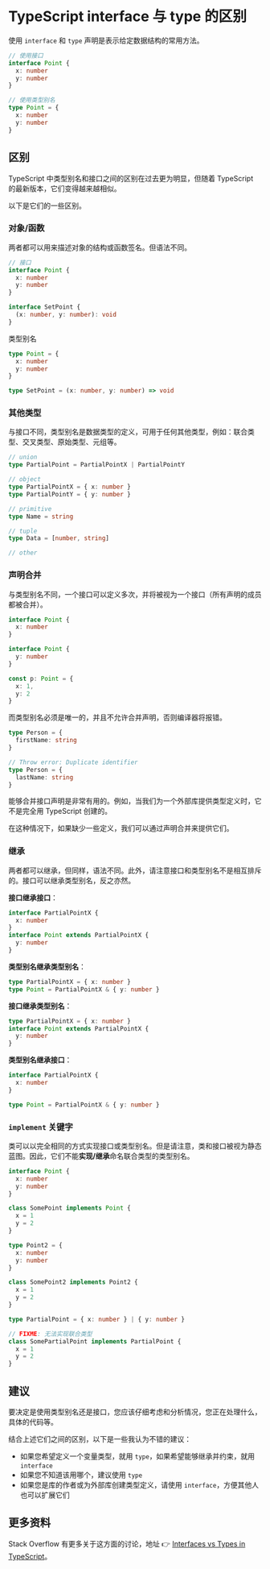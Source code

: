 # TypeScript interface 与 type 的区别

使用 `interface` 和 `type` 声明是表示给定数据结构的常用方法。

```ts
// 使用接口
interface Point {
  x: number
  y: number
}

// 使用类型别名
type Point = {
  x: number
  y: number
}
```

## 区别

TypeScript 中类型别名和接口之间的区别在过去更为明显，但随着 TypeScript 的最新版本，它们变得越来越相似。

以下是它们的一些区别。

### 对象/函数

两者都可以用来描述对象的结构或函数签名。但语法不同。

```ts
// 接口
interface Point {
  x: number
  y: number
}

interface SetPoint {
  (x: number, y: number): void
}
```

类型别名

```ts
type Point = {
  x: number
  y: number
}

type SetPoint = (x: number, y: number) => void
```

### 其他类型

与接口不同，类型别名是数据类型的定义，可用于任何其他类型，例如：联合类型、交叉类型、原始类型、元组等。

```ts
// union
type PartialPoint = PartialPointX | PartialPointY

// object
type PartialPointX = { x: number }
type PartialPointY = { y: number }

// primitive
type Name = string

// tuple
type Data = [number, string]

// other
```

### 声明合并

与类型别名不同，一个接口可以定义多次，并将被视为一个接口（所有声明的成员都被合并）。

```ts
interface Point {
  x: number
}

interface Point {
  y: number
}

const p: Point = {
  x: 1,
  y: 2
}
```

而类型别名必须是唯一的，并且不允许合并声明，否则编译器将报错。

```ts
type Person = {
  firstName: string
}

// Throw error: Duplicate identifier
type Person = {
  lastName: string
}
```

能够合并接口声明是非常有用的。例如，当我们为一个外部库提供类型定义时，它不是完全用 TypeScript 创建的。

在这种情况下，如果缺少一些定义，我们可以通过声明合并来提供它们。

### 继承

两者都可以继承，但同样，语法不同。此外，请注意接口和类型别名不是相互排斥的。接口可以继承类型别名，反之亦然。

**接口继承接口**：

```ts
interface PartialPointX {
  x: number
}
interface Point extends PartialPointX {
  y: number
}
```

**类型别名继承类型别名**：

```ts
type PartialPointX = { x: number }
type Point = PartialPointX & { y: number }
```

**接口继承类型别名**：

```ts
type PartialPointX = { x: number }
interface Point extends PartialPointX {
  y: number
}
```

**类型别名继承接口**：

```ts
interface PartialPointX {
  x: number
}

type Point = PartialPointX & { y: number }
```

### `implement` 关键字

类可以以完全相同的方式实现接口或类型别名。但是请注意，类和接口被视为静态蓝图。因此，它们不能**实现/继承**命名联合类型的类型别名。

```ts
interface Point {
  x: number
  y: number
}

class SomePoint implements Point {
  x = 1
  y = 2
}

type Point2 = {
  x: number
  y: number
}

class SomePoint2 implements Point2 {
  x = 1
  y = 2
}

type PartialPoint = { x: number } | { y: number }

// FIXME: 无法实现联合类型
class SomePartialPoint implements PartialPoint {
  x = 1
  y = 2
}
```

## 建议

要决定是使用类型别名还是接口，您应该仔细考虑和分析情况，您正在处理什么，具体的代码等。

结合上述它们之间的区别，以下是一些我认为不错的建议：

- 如果您希望定义一个变量类型，就用 `type`，如果希望能够继承并约束，就用 `interface`
- 如果您不知道该用哪个，建议使用 `type`
- 如果您是库的作者或为外部库创建类型定义，请使用 `interface`，方便其他人也可以扩展它们

## 更多资料

Stack Overflow 有更多关于这方面的讨论，地址 👉 [Interfaces vs Types in TypeScript](https://stackoverflow.com/questions/37233735/interfaces-vs-types-in-typescript)。
